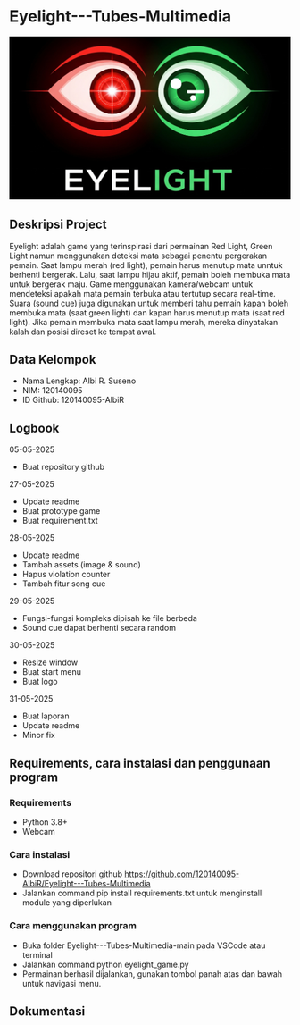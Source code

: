 # Eyelight---Tubes-Multimedia
![image info](./assets/image/logo.png)
## Deskripsi Project
Eyelight adalah game yang terinspirasi dari permainan Red Light, Green Light namun menggunakan deteksi mata sebagai penentu pergerakan pemain. Saat lampu merah (red light), pemain harus menutup mata unntuk berhenti bergerak. Lalu, saat lampu hijau aktif, pemain boleh membuka mata untuk bergerak maju. Game menggunakan kamera/webcam untuk mendeteksi apakah mata pemain terbuka atau tertutup secara real-time. Suara (sound cue) juga digunakan untuk memberi tahu pemain kapan boleh membuka mata (saat green light) dan kapan harus menutup mata (saat red light). Jika pemain membuka mata saat lampu merah, mereka dinyatakan kalah dan posisi direset ke tempat awal.

## Data Kelompok
- Nama Lengkap: Albi R. Suseno
- NIM: 120140095
- ID Github: 120140095-AlbiR

## Logbook
05-05-2025
- Buat repository github

27-05-2025
- Update readme
- Buat prototype game
- Buat requirement.txt

28-05-2025
- Update readme
- Tambah assets (image & sound)
- Hapus violation counter
- Tambah fitur song cue

29-05-2025
- Fungsi-fungsi kompleks dipisah ke file berbeda
- Sound cue dapat berhenti secara random

30-05-2025
- Resize window
- Buat start menu
- Buat logo

31-05-2025
- Buat laporan
- Update readme
- Minor fix

## Requirements, cara instalasi dan penggunaan program
### Requirements
- Python 3.8+
- Webcam
### Cara instalasi 
- Download repositori github https://github.com/120140095-AlbiR/Eyelight---Tubes-Multimedia
- Jalankan command pip install requirements.txt untuk menginstall module yang diperlukan
### Cara menggunakan program
- Buka folder Eyelight---Tubes-Multimedia-main pada VSCode atau terminal
- Jalankan command python eyelight_game.py
- Permainan berhasil dijalankan, gunakan tombol panah atas dan bawah untuk navigasi menu.

## Dokumentasi
